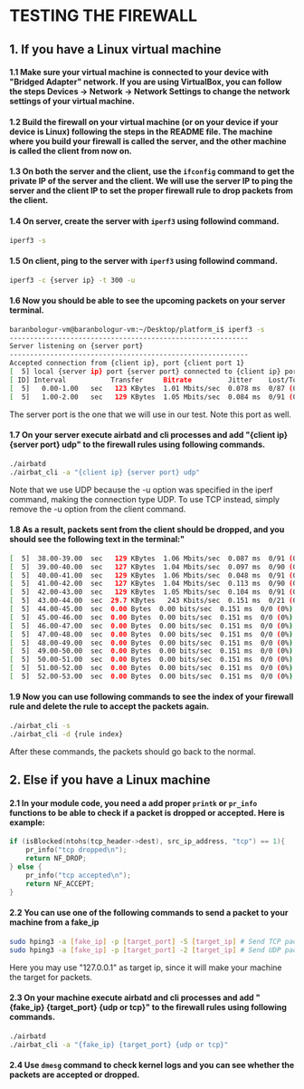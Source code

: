 # TESTING THE FIREWALL

## 1. If you have a Linux virtual machine

#### 1.1 Make sure your virtual machine is connected to your device with "Bridged Adapter" network. If you are using VirtualBox, you can follow the steps **Devices -> Network -> Network Settings** to change the network settings of your virtual machine.

#### 1.2 Build the firewall on your virtual machine (or on your device if your device is Linux) following the steps in the README file. The machine where you build your firewall is called the server, and the other machine is called the client from now on.

#### 1.3 On both the server and the client, use the `ifconfig` command to get the private IP of the server and the client. We will use the server IP to ping the server and the client IP to set the proper firewall rule to drop packets from the client.

#### 1.4 On server, create the server with `iperf3` using followind command.
```sh
iperf3 -s
```

#### 1.5 On client, ping to the server with `iperf3` using followind command.
```sh
iperf3 -c {server ip} -t 300 -u
```

#### 1.6 Now you should be able to see the upcoming packets on your server terminal.
```sh
baranbologur-vm@baranbologur-vm:~/Desktop/platform_i$ iperf3 -s
-----------------------------------------------------------
Server listening on {server port}
-----------------------------------------------------------
Accepted connection from {client ip}, port {client port 1}
[  5] local {server ip} port {server port} connected to {client ip} port {client port 2}
[ ID] Interval           Transfer     Bitrate         Jitter    Lost/Total Datagrams
[  5]   0.00-1.00   sec   123 KBytes  1.01 Mbits/sec  0.078 ms  0/87 (0%)  
[  5]   1.00-2.00   sec   129 KBytes  1.05 Mbits/sec  0.084 ms  0/91 (0%)
```
The server port is the one that we will use in our test. Note this port as well.

#### 1.7 On your server execute **airbatd** and **cli** processes and add "{client ip} {server port} udp" to the firewall rules using following commands.
```sh
./airbatd
./airbat_cli -a "{client ip} {server port} udp"
```
Note that we use UDP because the -u option was specified in the iperf command, making the connection type UDP. To use TCP instead, simply remove the -u option from the client command.

#### 1.8 As a result, packets sent from the client should be dropped, and you should see the following text in the terminal:"
```sh
[  5]  38.00-39.00  sec   129 KBytes  1.06 Mbits/sec  0.087 ms  0/91 (0%)  
[  5]  39.00-40.00  sec   127 KBytes  1.04 Mbits/sec  0.097 ms  0/90 (0%)  
[  5]  40.00-41.00  sec   129 KBytes  1.06 Mbits/sec  0.048 ms  0/91 (0%)  
[  5]  41.00-42.00  sec   127 KBytes  1.04 Mbits/sec  0.113 ms  0/90 (0%)  
[  5]  42.00-43.00  sec   129 KBytes  1.05 Mbits/sec  0.104 ms  0/91 (0%)  
[  5]  43.00-44.00  sec  29.7 KBytes   243 Kbits/sec  0.151 ms  0/21 (0%)  
[  5]  44.00-45.00  sec  0.00 Bytes  0.00 bits/sec  0.151 ms  0/0 (0%)  #packets are successfully dropped
[  5]  45.00-46.00  sec  0.00 Bytes  0.00 bits/sec  0.151 ms  0/0 (0%)  
[  5]  46.00-47.00  sec  0.00 Bytes  0.00 bits/sec  0.151 ms  0/0 (0%)  
[  5]  47.00-48.00  sec  0.00 Bytes  0.00 bits/sec  0.151 ms  0/0 (0%)  
[  5]  48.00-49.00  sec  0.00 Bytes  0.00 bits/sec  0.151 ms  0/0 (0%)  
[  5]  49.00-50.00  sec  0.00 Bytes  0.00 bits/sec  0.151 ms  0/0 (0%)  
[  5]  50.00-51.00  sec  0.00 Bytes  0.00 bits/sec  0.151 ms  0/0 (0%)  
[  5]  51.00-52.00  sec  0.00 Bytes  0.00 bits/sec  0.151 ms  0/0 (0%)  
[  5]  52.00-53.00  sec  0.00 Bytes  0.00 bits/sec  0.151 ms  0/0 (0%)
```

#### 1.9 Now you can use following commands to see the index of your firewall rule and delete the rule to accept the packets again.
```sh
./airbat_cli -s
./airbat_cli -d {rule index}
```
After these commands, the packets should go back to the normal.

## 2. Else if you have a Linux machine

#### 2.1 In your module code, you need a add proper `printk` or `pr_info` functions to be able to check if a packet is dropped or accepted. Here is example:
```c
if (isBlocked(ntohs(tcp_header->dest), src_ip_address, "tcp") == 1){
    pr_info("tcp dropped\n");
    return NF_DROP;
} else {
    pr_info("tcp accepted\n");
    return NF_ACCEPT;
}
```

#### 2.2 You can use one of the following commands to send a packet to your machine from a fake_ip
```sh
sudo hping3 -a [fake_ip] -p [target_port] -S [target_ip] # Send TCP packets
sudo hping3 -a [fake_ip] -p [target_port] -2 [target_ip] # Send UDP packets
```
Here you may use "127.0.0.1" as target ip, since it will make your machine the target for packets.

#### 2.3 On your machine execute **airbatd** and **cli** processes and add "{fake_ip} {target_port} {udp or tcp}" to the firewall rules using following commands.
```sh
./airbatd
./airbat_cli -a "{fake_ip} {target_port} {udp or tcp}"
```

#### 2.4 Use `dmesg` command to check kernel logs and you can see whether the packets are accepted or dropped.

